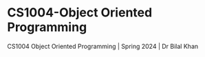 # CS1004-Object Oriented Programming 
 CS1004 Object Oriented Programming | Spring 2024 | Dr Bilal Khan

